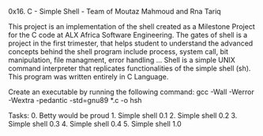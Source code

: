 0x16. C - Simple Shell - Team of Moutaz Mahmoud and Rna Tariq

This project is an implementation of the shell created as a Milestone Project for the C code at ALX Africa Software Engineering.
The gates of shell is a project in the first trimester, that helps student to understand the advanced
concepts behind the shell program include process, system call, bit manipulation, file managment, error handling ...
Shell is a simple UNIX command interpreter that replicates functionalities of the simple shell (sh).
This program was written entirely in C Language.


Create an executable by running the following command:
gcc -Wall -Werror -Wextra -pedantic -std=gnu89 *.c -o hsh

Tasks: 
    0. Betty would be proud
    1. Simple shell 0.1
    2. Simple shell 0.2
    3. Simple shell 0.3
    4. Simple shell 0.4
    5. Simple shell 1.0


